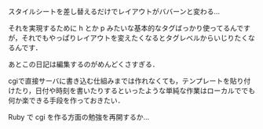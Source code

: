 スタイルシートを差し替えるだけでレイアウトがババーンと変わる…

それを実現するために h とか p みたいな基本的なタグばっかり使ってるんですが，それでもやっぱりレイアウトを変えたくなるとタグレベルからいじりたくなるんです．

あとこの日記は編集するのがめんどくさすぎる．

cgiで直接サーバに書き込む仕組みまでは作れなくても，テンプレートを貼り付けたり，日付や時刻を書いたりするといったような単純な作業はローカルででも何か楽できる手段を作っておきたい．

Ruby で cgi を作る方面の勉強を再開するか…

